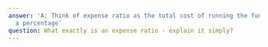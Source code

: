 ```yaml
---
answer: 'A: Think of expense ratio as the total cost of running the fund, shown as
  a percentage'
question: What exactly is an expense ratio - explain it simply?
---
```

